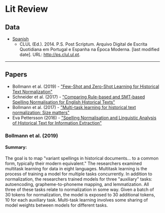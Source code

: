 # Lit Review

## Data

- [Spanish](http://ps.clul.ul.pt/index.php?action=downloads)
    - CLUL (Ed.). 2014. P.S. Post Scriptum. Arquivo Digital de Escrita Quotidiana em Portugal e Espanha na Época Moderna. [last modified date]. URL: http://ps.clul.ul.pt.

---

## Papers

- Bollmann et al. (2019) - ["Few-Shot and Zero-Shot Learning for Historical Text Normalization"](https://arxiv.org/abs/1903.04870)
- Schneider et al. (2017) - ["Comparing Rule-based and SMT-based Spelling Normalisation for English Historical Texts"](https://www.aclweb.org/anthology/W17-0508)
- Bollmann et al. (2017) - ["Multi-task learning for historical text normalization: Size matters"](https://www.aclweb.org/anthology/W18-34#page=31)
- Eva Pettersson (2016) - ["Spelling Normalisation and Linguistic Analysis of Historical Text for Information Extraction"](https://www.diva-portal.org/smash/get/diva2:885117/FULLTEXT01.pdf)


### Bollmann et al. (2019)
#### Summary: 
The goal is to map "variant spellings in historical documents... to a common form, typically their modern equivalent." The researchers examined multitask learning for data in eight languages. Multitask learning is the process of training a model for multiple tasks concurrently. In addition to normalization, the researchers trained models for three "auxiliary" tasks: autoencoding, grapheme-to-phoneme mapping, and lemmatization. All three of these tasks relate to normalization in some way. Given a batch of 30 tokens for normalization, the model is exposed to 30 additional tokens, 10 for each auxiliary task. Multi-task learning involves some sharing of model weights between models for different tasks.